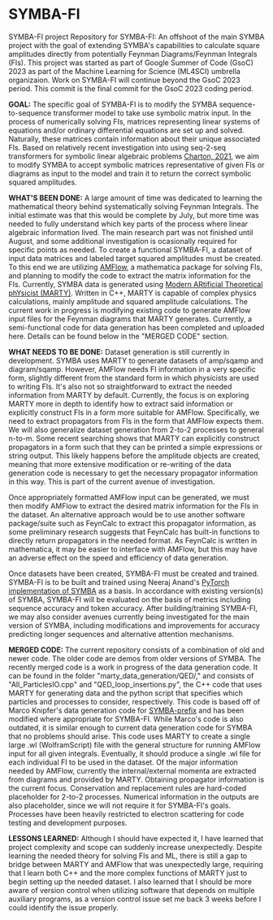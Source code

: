 # SYMBA-FI
SYMBA-FI project
Repository for SYMBA-FI: An offshoot of the main SYMBA project with the goal of extending SYMBA's capabilities to calculate square amplitudes directly from potentially Feynman Diagrams/Feynman Integrals (FIs). This project was started as part of Google Summer of Code (GsoC) 2023 as part of the Machine Learning for Science (ML4SCI) umbrella organizaion. Work on SYMBA-FI will continue beyond the GsoC 2023 period.
This commit is the final commit for the GsoC 2023 coding period.

**GOAL:**
The specific goal of SYMBA-FI is to modify the SYMBA sequence-to-sequence transformer model to take use symbolic matrix input.
In the process of numerically solving FIs, matrices representing linear systems of equations and/or ordinary differential equations are set up and solved. Naturally, these matrices contain information about their unique associated FIs. Based on relatively recent investigation into using seq-2-seq transformers for symbolic linear algebraic problems [Charton, 2021](https://arxiv.org/abs/2112.01898), we aim to modify SYMBA to accept symbolic matrices representative of given FIs or diagrams as input to the model and train it to return the correct symbolic squared amplitudes.

**WHAT'S BEEN DONE:**
A large amount of time was dedicated to learning the mathematical theory behind systematically solving Feynman Integrals. The initial estimate was that this would be complete by July, but more time was needed to fully understand which key parts of the process where linear algebraic information lived. The main research part was not finished until August, and some additional investigation is ocasionally required for specific points as needed.
To create a functional SYMBA-FI, a dataset of input data matrices and labeled target squared amplitudes must be created. To this end we are utilizing [AMFlow](https://gitlab.com/multiloop-pku/amflow), a mathematica package for solving FIs, and planning to modify the code to extract the matrix information for the FIs.
Currently, SYMBA data is generated using [Modern ARtificial Theoretical phYsicist (MARTY)](https://github.com/docbrown1955/marty-public). Written in C++, MARTY is capable of complex physics calculations, mainly amplitude and squared amplitude calculations. The current work in progress is modifying existing code to generate AMFlow input files for the Feynman diagrams that MARTY generates. Currently, a semi-functional code for data generation has been completed and uploaded here. Details can be found below in the "MERGED CODE" section. 

**WHAT NEEDS TO BE DONE:**
Dataset generation is still currently in development. SYMBA uses MARTY to generate datasets of amp/sqamp and diagram/sqamp. However, AMFlow needs FI information in a very specific form, slightly different from the standard form in which physicists are used to writing FIs. It's also not so straightforward to extract the needed information from MARTY by default. Currently, the focus is on exploring MARTY more in depth to identify how to extract said information or explicitly construct FIs in a form more suitable for AMFlow. Specifically, we need to extract propagators from FIs in the form that AMFlow expects them. We will also generalize dataset generation from 2-to-2 processes to general n-to-m.
Some recent searching shows that MARTY can explicitly construct propagators in a form such that they can be printed a simple expressions or string output. This likely happens before the amplitude objects are created, meaning that more extensive modification or re-writing of the data generation code is necessary to get the necessary propagator information in this way. This is part of the current avenue of investigation.

Once appropriately formatted AMFlow input can be generated, we must then modify AMFlow to extract the desired matrix information for the FIs in the dataset.
An alternative approach would be to use another software package/suite such as FeynCalc to extract this propagator information, as some preliminary research suggests that FeynCalc has built-in functions to directly return propagators in the needed format. As FeynCalc is written in mathematica, it may be easier to interface with AMFlow, but this may have an adverse effect on the speed and efficiency of data generation.

Once datasets have been created, SYMBA-FI must be created and trained. SYMBA-FI is to be built and trained using Neeraj Anand's [PyTorch implementation of SYMBA](https://github.com/ML4SCI/SYMBA_Pytorch) as a basis. In accordance with existing version(s) of SYMBA, SYMBA-FI will be evaluated on the basis of metrics including sequence accuracy and token accuracy. 
After building/training SYMBA-FI, we may also consider avenues currently being investigated for the main version of SYMBA, including modifications and improvements for accuracy predicting longer sequences and alternative attention mechanisms.

**MERGED CODE:**
The current repository consists of a combination of old and newer code. The older code are demos from older versions of SYMBA.
The recently merged code is a work in progress of the data generation code. It can be found in the folder "marty_data_generation/QED/," and consists of "All_ParticlesIO.cpp" and "QED_loop_insertions.py", the C++ code that uses MARTY for generating data and the python script that specifies which particles and processes to consider, respectively. This code is based off of Marco Knipfer's data generation code for [SYMBA-prefix](https://github.com/ML4SCI/SYMBA/tree/main) and has been modified where appropriate for SYMBA-FI. While Marco's code is also outdated, it is similar enough to current data generation code for SYMBA that no problems should arise.
This code uses MARTY to create a single large .wl (WolframScript) file with the general structure for running AMFlow input for all given integrals. Eventually, it should produce a single .wl file for each individual FI to be used in the dataset. Of the major information needed by AMFlow, currently the internal/external momenta are extracted from diagrams and provided by MARTY. Obtaining propagator information is the current focus. Conservation and replacement rules are hard-coded placeholder for 2-to-2 processes. Numerical information in the outputs are also placeholder, since we will not require it for SYMBA-FI's goals. Processes have been heavily restricted to electron scattering for code testing and development purposes. 

**LESSONS LEARNED:**
Although I should have expected it, I have learned that project complexity and scope can suddenly increase unexpectedly. Despite learning the needed theory for solving FIs and ML, there is still a gap to bridge between MARTY and AMFlow that was unexpectedly large, requiring that I learn both C++ and the more complex functions of MARTY just to begin setting up the needed dataset. I also learned that I should be more aware of version control when utilizing software that depends on multiple auxiliary programs, as a version control issue set me back 3 weeks before I could identify the issue properly.
